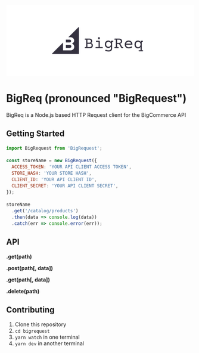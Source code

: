 <p align="center">
<img src="BigReq.png">
</p>

# BigReq (pronounced "BigRequest")

BigReq is a Node.js based HTTP Request client for the BigCommerce API

## Getting Started

```javascript
import BigRequest from 'BigRequest';

const storeName = new BigRequest({
  ACCESS_TOKEN: 'YOUR API CLIENT ACCESS TOKEN',
  STORE_HASH: 'YOUR STORE HASH',
  CLIENT_ID: 'YOUR API CLIENT ID',
  CLIENT_SECRET: 'YOUR API CLIENT SECRET',
});

storeName
  .get('/catalog/products')
  .then(data => console.log(data))
  .catch(err => console.error(err));
```

## API

**.get(path)**

**.post(path[, data])**

**.get(path[, data])**

**.delete(path)**

## Contributing

1. Clone this repository
2. `cd bigrequest`
3. `yarn watch` in one terminal
4. `yarn dev` in another terminal
